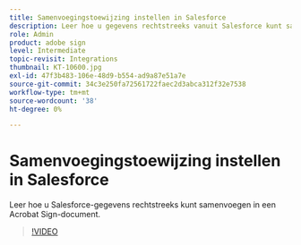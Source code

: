 ```yaml
---
title: Samenvoegingstoewijzing instellen in Salesforce
description: Leer hoe u gegevens rechtstreeks vanuit Salesforce kunt samenvoegen in een Acrobat Sign-document
role: Admin
product: adobe sign
level: Intermediate
topic-revisit: Integrations
thumbnail: KT-10600.jpg
exl-id: 47f3b483-106e-48d9-b554-ad9a87e51a7e
source-git-commit: 34c3e250fa72561722faec2d3abca312f32e7538
workflow-type: tm+mt
source-wordcount: '38'
ht-degree: 0%

---
```


# Samenvoegingstoewijzing instellen in Salesforce

Leer hoe u Salesforce-gegevens rechtstreeks kunt samenvoegen in een Acrobat Sign-document.

>[!VIDEO](https://video.tv.adobe.com/v/3409412?hidetitle=true)
